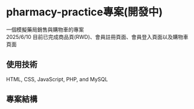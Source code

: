 # pharmacy-practice專案(開發中)
一個模擬藥局銷售與購物車的專案<br/>
2025/6/10 目前已完成商品頁(RWD)、會員註冊頁面、會員登入頁面以及購物車頁面

## 使用技術
HTML, CSS, JavaScript, PHP, and MySQL

## 專案結構
